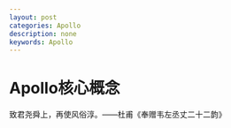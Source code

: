```yaml
---
layout: post
categories: Apollo
description: none
keywords: Apollo
---
```

# Apollo核心概念

致君尧舜上，再使风俗淳。——杜甫《奉赠韦左丞丈二十二韵》

